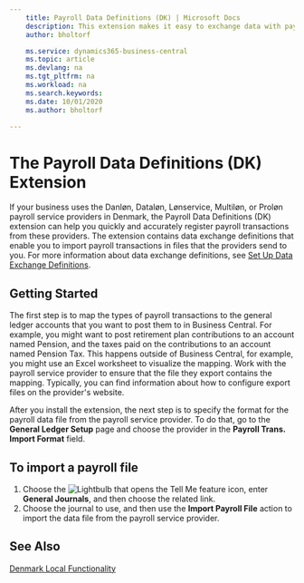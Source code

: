 ```yaml
---
    title: Payroll Data Definitions (DK) | Microsoft Docs
    description: This extension makes it easy to exchange data with payroll service providers in Denmark.
    author: bholtorf

    ms.service: dynamics365-business-central
    ms.topic: article
    ms.devlang: na
    ms.tgt_pltfrm: na
    ms.workload: na
    ms.search.keywords:
    ms.date: 10/01/2020
    ms.author: bholtorf

---
```


# The Payroll Data Definitions (DK) Extension
If your business uses the Danløn, Dataløn, Lønservice, Multiløn, or Proløn payroll service providers in Denmark, the Payroll Data Definitions (DK) extension can help you quickly and accurately register payroll transactions from these providers. The extension contains data exchange definitions that enable you to import payroll transactions in files that the providers send to you. For more information about data exchange definitions, see [Set Up Data Exchange Definitions](../../across-how-to-set-up-data-exchange-definitions.md).  

## Getting Started
The first step is to map the types of payroll transactions to the general ledger accounts that you want to post them to in Business Central. For example, you might want to post retirement plan contributions to an account named Pension, and the taxes paid on the contributions to an account named Pension Tax. This happens outside of Business Central, for example, you might use an Excel worksheet to visualize the mapping. Work with the payroll service provider to ensure that the file they export contains the mapping. Typically, you can find information about how to configure export files on the provider's website.

After you install the extension, the next step is to specify the format for the payroll data file from the payroll service provider. To do that, go to the **General Ledger Setup** page and choose the provider in the **Payroll Trans. Import Format** field.

## To import a payroll file
1.  Choose the ![Lightbulb that opens the Tell Me feature](../../media/ui-search/search_small.png "Tell me what you want to do") icon, enter **General Journals**, and then choose the related link.  
2.  Choose the journal to use, and then use the **Import Payroll File** action to import the data file from the payroll service provider.

## See Also
[Denmark Local Functionality](denmark-local-functionality.md)  
